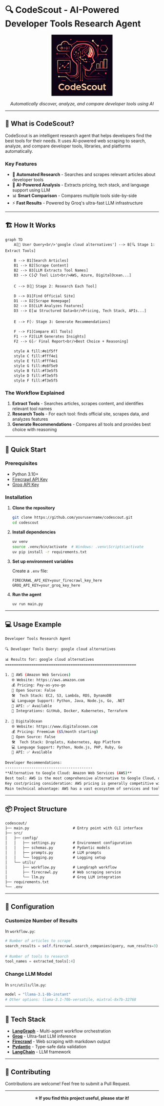 # 🔍 CodeScout - AI-Powered Developer Tools Research Agent

<div align="center">
  <img src="assets/codescout.png" alt="CodeScout Logo" width="200"/>
  <p><i>Automatically discover, analyze, and compare developer tools using AI</i></p>
</div>

---

## 🎯 What is CodeScout?

CodeScout is an intelligent research agent that helps developers find the best tools for their needs. It uses AI-powered web scraping to search, analyze, and compare developer tools, libraries, and platforms automatically.

### Key Features

- 🤖 **Automated Research** - Searches and scrapes relevant articles about developer tools
- 🧠 **AI-Powered Analysis** - Extracts pricing, tech stack, and language support using LLM
- 📊 **Smart Comparison** - Compares multiple tools side-by-side
- ⚡ **Fast Results** - Powered by Groq's ultra-fast LLM infrastructure

---

## 🏗️ How It Works

```mermaid
graph TD
    A[👤 User Query<br/>'google cloud alternatives'] --> B[🔍 Stage 1: Extract Tools]

    B --> B1[Search Articles]
    B1 --> B2[Scrape Content]
    B2 --> B3[LLM Extracts Tool Names]
    B3 --> C[📋 Tool List<br/>AWS, Azure, DigitalOcean...]

    C --> D[🔬 Stage 2: Research Each Tool]

    D --> D1[Find Official Site]
    D1 --> D2[Scrape Homepage]
    D2 --> D3[LLM Analyzes Features]
    D3 --> E[📊 Structured Data<br/>Pricing, Tech Stack, APIs...]

    E --> F[💡 Stage 3: Generate Recommendations]

    F --> F1[Compare All Tools]
    F1 --> F2[LLM Generates Insights]
    F2 --> G[✅ Final Report<br/>Best Choice + Reasoning]

    style A fill:#e1f5ff
    style C fill:#fff4e1
    style E fill:#fff4e1
    style G fill:#e8f5e9
    style B fill:#f3e5f5
    style D fill:#f3e5f5
    style F fill:#f3e5f5
```

### The Workflow Explained

1. **Extract Tools** - Searches articles, scrapes content, and identifies relevant tool names
2. **Research Tools** - For each tool: finds official site, scrapes data, and analyzes features
3. **Generate Recommendations** - Compares all tools and provides best choice with reasoning

---

## 🚀 Quick Start

### Prerequisites

- Python 3.10+
- [Firecrawl API Key](https://firecrawl.dev/)
- [Groq API Key](https://console.groq.com/)

### Installation

1. **Clone the repository**
   ```bash
   git clone https://github.com/yourusername/codescout.git
   cd codescout
   ```

2. **Install dependencies**
   ```bash
   uv venv
   source .venv/bin/activate  # Windows: .venv\Scripts\activate
   uv pip install -r requirements.txt
   ```

3. **Set up environment variables**

   Create a `.env` file:
   ```env
   FIRECRAWL_API_KEY=your_firecrawl_key_here
   GROQ_API_KEY=your_groq_key_here
   ```

4. **Run the agent**
   ```bash
   uv run main.py
   ```

---

## 💻 Usage Example

```bash
Developer Tools Research Agent

🔍 Developer Tools Query: google cloud alternatives

📊 Results for: google cloud alternatives
============================================================

1. 🏢 AWS (Amazon Web Services)
   🌐 Website: https://aws.amazon.com
   💰 Pricing: Pay-as-you-go
   📖 Open Source: False
   🛠️  Tech Stack: EC2, S3, Lambda, RDS, DynamoDB
   💻 Language Support: Python, Java, Node.js, Go, .NET
   🔌 API: ✅ Available
   🔗 Integrations: GitHub, Docker, Kubernetes, Terraform

2. 🏢 DigitalOcean
   🌐 Website: https://www.digitalocean.com
   💰 Pricing: Freemium ($5/month starting)
   📖 Open Source: False
   🛠️  Tech Stack: Droplets, Kubernetes, App Platform
   💻 Language Support: Python, Node.js, PHP, Ruby, Go
   🔌 API: ✅ Available

Developer Recommendations:
----------------------------------------
**Alternative to Google Cloud: Amazon Web Services (AWS)**
Best tool: AWS is the most comprehensive alternative to Google Cloud, offering a wide range of services including computing, storage, databases, analytics, machine learning, and more.
Key cost/pricing consideration: AWS pricing is generally competitive with Google Cloud, with a pay-as-you-go model that can help reduce costs.
Main technical advantage: AWS has a vast ecosystem of services and tools, making it easier to integrate and manage complex applications.
```

---

## 📦 Project Structure

```
codescout/
├── main.py                    # Entry point with CLI interface
├── src/
│   ├── config/
│   │   ├── settings.py        # Environment configuration
│   │   ├── schemas.py         # Pydantic models
│   │   ├── prompts.py         # LLM prompts
│   │   └── logging.py         # Logging setup
│   └── utils/
│       ├── workflow.py        # LangGraph workflow
│       ├── firecrawl.py       # Web scraping service
│       └── llm.py             # Groq LLM integration
├── requirements.txt
└── .env
```

---

## 🔧 Configuration

### Customize Number of Results

In `workflow.py`:
```python
# Number of articles to scrape
search_results = self.firecrawl.search_companies(query, num_results=3)

# Number of tools to research
tool_names = extracted_tools[:4]
```

### Change LLM Model

In `src/utils/llm.py`:
```python
model = "llama-3.1-8b-instant"
# Other options: llama-3.1-70b-versatile, mixtral-8x7b-32768
```

---

## 🎨 Tech Stack

- **[LangGraph](https://github.com/langchain-ai/langgraph)** - Multi-agent workflow orchestration
- **[Groq](https://groq.com/)** - Ultra-fast LLM inference
- **[Firecrawl](https://firecrawl.dev/)** - Web scraping with markdown output
- **[Pydantic](https://docs.pydantic.dev/)** - Type-safe data validation
- **[LangChain](https://www.langchain.com/)** - LLM framework

---

## 🤝 Contributing

Contributions are welcome! Feel free to submit a Pull Request.

---

<div align="center">
  <strong>⭐ If you find this project useful, please star it!</strong>
</div>